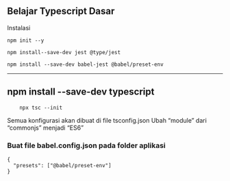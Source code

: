 ## Belajar Typescript Dasar

Instalasi

```
npm init --y
```

```
npm install--save-dev jest @type/jest    
```

```
npm install --save-dev babel-jest @babel/preset-env
```

---
npm install --save-dev typescript
---

```
    npx tsc --init
```
Semua konfigurasi akan dibuat di file tsconfig.json
Ubah “module” dari “commonjs” menjadi “ES6”

### Buat file babel.config.json pada folder aplikasi
```
{
  "presets": ["@babel/preset-env"]
}

```
